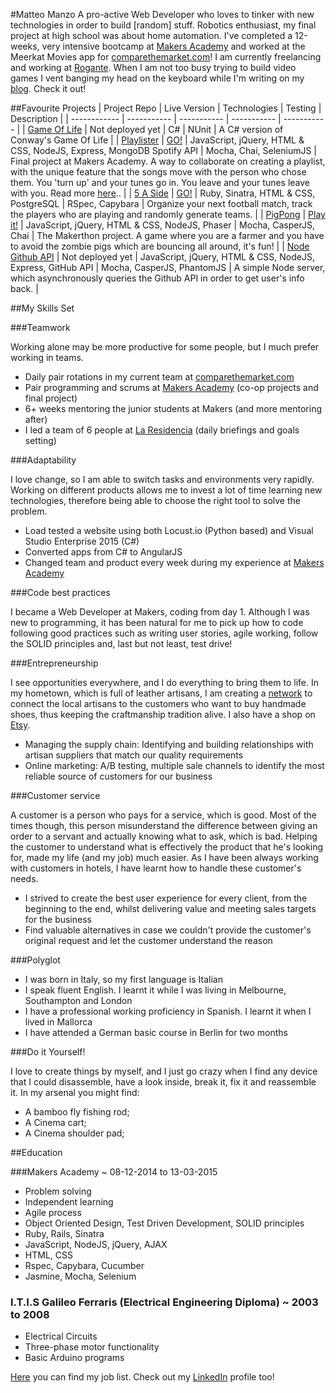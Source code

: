 #Matteo Manzo
A pro-active Web Developer who loves to tinker with new technologies in order to build [random] stuff. Robotics enthusiast, my final project at high school was about home automation. I've completed a 12-weeks, very intensive bootcamp at [Makers Academy](http://www.makersacademy.com/) and worked at the Meerkat Movies app for  [comparethemarket.com](http://www.comparethemarket.com/)! I am currently freelancing and working at [Rogante](https://www.rogante.co/).
When I am not too busy trying to build video games I vent banging my head on the keyboard while I'm writing on my [blog](http://matteomanzo.github.io/). Check it out!

##Favourite Projects
| Project Repo | Live Version | Technologies | Testing | Description |
| ------------ | ----------- | ----------- | ----------- | ----------- |
| [Game Of Life](https://github.com/matteomanzo/GameOfLife) | Not deployed yet | C# | NUnit | A C# version of Conway's Game Of Life |
| [Playlister](https://github.com/matteomanzo/Playlister) | [GO!](https://turnuptunein.herokuapp.com/) | JavaScript, jQuery, HTML & CSS, NodeJS, Express, MongoDB Spotify API | Mocha, Chai, SeleniumJS | Final project at Makers Academy. A way to collaborate on creating a playlist, with the unique feature that the songs move with the person who chose them. You 'turn up' and your tunes go in. You leave and your tunes leave with you. Read more [here](https://github.com/matteomanzo/Playlister/blob/master/README.md).. |
| [5 A Side](https://github.com/matteomanzo/5_a_side) | [GO!](https://makers-five-a-side.herokuapp.com/) | Ruby, Sinatra, HTML & CSS, PostgreSQL | RSpec, Capybara  | Organize your next football match, track the players who are playing and randomly generate teams. |
| [PigPong](https://github.com/matteomanzo/PigPong) | [Play it!](https://zombie-pig-pong.herokuapp.com) | JavaScript, jQuery, HTML & CSS, NodeJS, Phaser | Mocha, CasperJS, Chai | The Makerthon project. A game where you are a farmer and you have to avoid the zombie pigs which are bouncing all around, it's fun! |
| [Node Github API](https://github.com/matteomanzo/node_github_api) | Not deployed yet | JavaScript, jQuery, HTML & CSS, NodeJS, Express, GitHub API | Mocha, CasperJS, PhantomJS | A simple Node server, which asynchronously queries the Github API in order to get user's info back. |

##My Skills Set

###Teamwork

Working alone may be more productive for some people, but I much prefer working in teams.

- Daily pair rotations in my current team at [comparethemarket.com](http://www.comparethemarket.com/)
- Pair programming and scrums at [Makers Academy](http://www.makersacademy.com/) (co-op projects and final project)
- 6+ weeks mentoring the junior students at Makers (and more mentoring after)
- I led a team of 6 people at [La Residencia](http://www.belmond.com/la-residencia-mallorca/) (daily briefings and goals setting)

###Adaptability

I love change, so I am able to switch tasks and environments very rapidly.
Working on different products allows me to invest a lot of time learning new technologies, therefore being able to choose the right tool to solve the problem.

- Load tested a website using both Locust.io (Python based) and Visual Studio Enterprise 2015 (C#)
- Converted apps from C# to AngularJS
- Changed team and product every week during my experience at [Makers Academy](http://www.makersacademy.com/)

###Code best practices

I became a Web Developer at Makers, coding from day 1. Although I was new to programming, it has been natural for me to pick up how to code following good practices such as writing user stories, agile working, follow the SOLID principles and, last but not least, test drive!

###Entrepreneurship

I see opportunities everywhere, and I do everything to bring them to life. In my hometown, which is full of leather artisans, I am creating a [network](http://www.muntuch.com/) to connect the local artisans to the customers who want to buy handmade shoes, thus keeping the craftmanship tradition alive.
I also have a shop on [Etsy](https://www.etsy.com/shop/Rogante).
- Managing the supply chain: Identifying and building relationships with artisan suppliers that match our quality requirements
- Online marketing: A/B testing, multiple sale channels to identify the most reliable source of customers for our business

###Customer service

A customer is a person who pays for a service, which is good. Most of the times though, this person misunderstand the difference between giving an order to a servant and actually knowing what to ask, which is bad.
Helping the customer to understand what is effectively the product that he's looking for, made my life (and my job) much easier.
As I have been always working with customers in hotels, I have learnt how to handle these customer's needs.

- I strived to create the best user experience for every client, from the beginning to the end, whilst delivering value and meeting sales targets for the business
- Find valuable alternatives in case we couldn't provide the customer's original request and let the customer understand the reason

###Polyglot

- I was born in Italy, so my first language is Italian
- I speak fluent English. I learnt it while I was living in Melbourne, Southampton and London
- I have a professional working proficiency in Spanish. I learnt it when I lived in Mallorca
- I have attended a German basic course in Berlin for two months

###Do it Yourself!

I love to create things by myself, and I just go crazy when I find any device that I could disassemble, have a look inside, break it, fix it and reassemble it.
In my arsenal you might find:

- A bamboo fly fishing rod;
- A Cinema cart;
- A Cinema shoulder pad;

##Education

###Makers Academy ~ 08-12-2014 to 13-03-2015

- Problem solving
- Independent learning
- Agile process
- Object Oriented Design, Test Driven Development, SOLID principles
- Ruby, Rails, Sinatra
- JavaScript, NodeJS, jQuery, AJAX
- HTML, CSS
- Rspec, Capybara, Cucumber
- Jasmine, Mocha, Selenium

### I.T.I.S Galileo Ferraris (Electrical Engineering Diploma) ~ 2003 to 2008

- Electrical Circuits
- Three-phase motor functionality
- Basic Arduino programs

[Here](https://github.com/matteomanzo/CV/blob/master/job-list.md) you can find my job list. 
Check out my [LinkedIn](https://uk.linkedin.com/in/matteomanzo) profile too!
